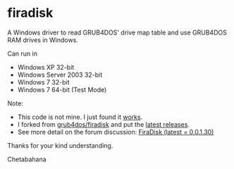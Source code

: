 # firadisk
A Windows driver to read GRUB4DOS' drive map table and use GRUB4DOS RAM drives in Windows. 

Can run in
- Windows XP 32-bit
- Windows Server 2003 32-bit
- Windows 7 32-bit
- Windows 7 64-bit (Test Mode)

Note:
- This code is not mine. I just found it [works](https://github.com/chetabahana/tensorflow/wiki/Virtual-Machine#pola).
- I forked from [grub4dos/firadisk](https://github.com/grub4dos/firadisk/tree/09ee34c3b7bd97e8c2120479b3de61860179f309) and put the [latest releases](https://github.com/chetabahana/firadisk/releases/tag/0.0.1.30).
- See more detail on the forum discussion: [FiraDisk (latest = 0.0.1.30)](https://reboot.pro/index.php?showtopic=8804)

Thanks for your kind understanding.

Chetabahana
